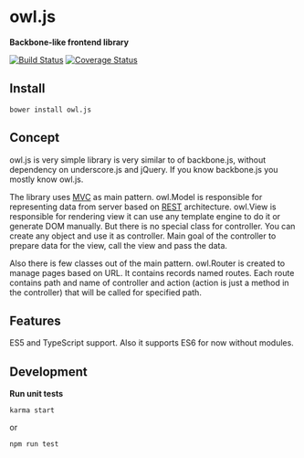# owl.js

**Backbone-like frontend library**

[![Build Status](https://travis-ci.org/omegascorp/owl.svg?branch=master)](https://travis-ci.org/omegascorp/owl)
[![Coverage Status](https://coveralls.io/repos/github/omegascorp/owl/badge.svg?branch=master)](https://coveralls.io/github/omegascorp/owl?branch=master)

## Install

    bower install owl.js

## Concept

owl.js is very simple library is very similar to of backbone.js, without dependency on underscore.js and jQuery.
If you know backbone.js you mostly know owl.js.

The library uses [MVC](https://en.wikipedia.org/wiki/Model-view-controller) as main pattern.
owl.Model is responsible for representing data from server based on [REST](https://en.wikipedia.org/wiki/Representational_state_transfer) architecture.
owl.View is responsible for rendering view it can use any template engine to do it or generate DOM manually.
But there is no special class for controller. You can create any object and use it as controller.
Main goal of the controller to prepare data for the view, call the view and pass the data.

Also there is few classes out of the main pattern.
owl.Router is created to manage pages based on URL.
It contains records named routes.
Each route contains path and name of controller and action (action is just a method in the controller) that will be called for specified path.

## Features

ES5 and TypeScript support. Also it supports ES6 for now without modules.

## Development

**Run unit tests**

    karma start

or

    npm run test
